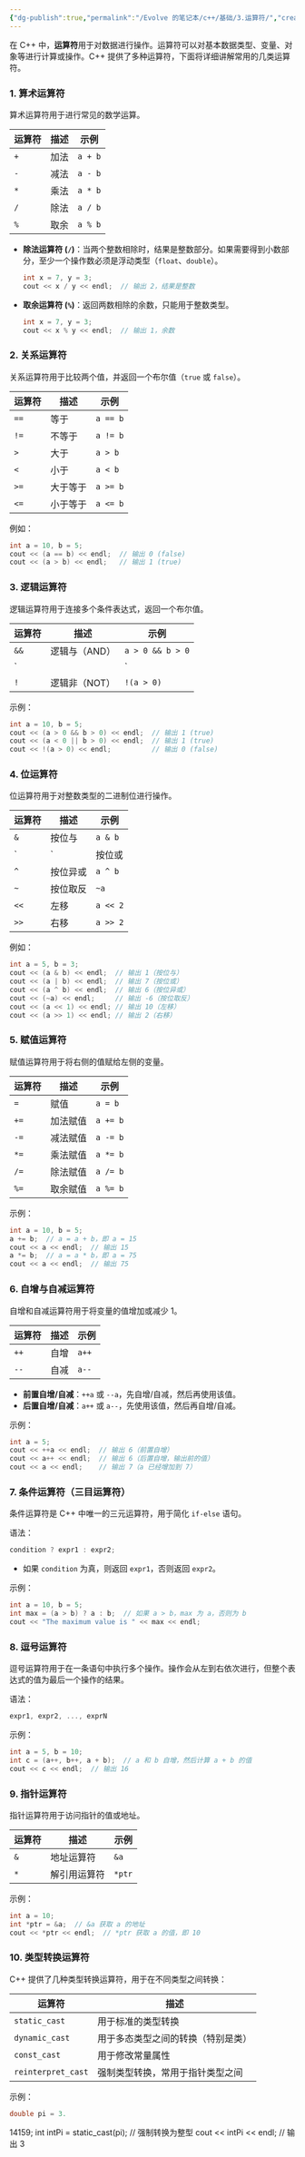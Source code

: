 ```yaml
---
{"dg-publish":true,"permalink":"/Evolve 的笔记本/c++/基础/3.运算符/","created":"2025-01-17T23:25:30.797+08:00"}
---
```


在 C++ 中，**运算符**用于对数据进行操作。运算符可以对基本数据类型、变量、对象等进行计算或操作。C++ 提供了多种运算符，下面将详细讲解常用的几类运算符。

### 1. **算术运算符**

算术运算符用于进行常见的数学运算。

|运算符|描述|示例|
|---|---|---|
|`+`|加法|`a + b`|
|`-`|减法|`a - b`|
|`*`|乘法|`a * b`|
|`/`|除法|`a / b`|
|`%`|取余|`a % b`|

- **除法运算符 (`/`)**：当两个整数相除时，结果是整数部分。如果需要得到小数部分，至少一个操作数必须是浮动类型（`float`、`double`）。
    
    ```cpp
    int x = 7, y = 3;
    cout << x / y << endl;  // 输出 2，结果是整数
    ```
    
- **取余运算符 (`%`)**：返回两数相除的余数，只能用于整数类型。
    
    ```cpp
    int x = 7, y = 3;
    cout << x % y << endl;  // 输出 1，余数
    ```
    

### 2. **关系运算符**

关系运算符用于比较两个值，并返回一个布尔值（`true` 或 `false`）。

|运算符|描述|示例|
|---|---|---|
|`==`|等于|`a == b`|
|`!=`|不等于|`a != b`|
|`>`|大于|`a > b`|
|`<`|小于|`a < b`|
|`>=`|大于等于|`a >= b`|
|`<=`|小于等于|`a <= b`|

例如：

```cpp
int a = 10, b = 5;
cout << (a == b) << endl;  // 输出 0 (false)
cout << (a > b) << endl;   // 输出 1 (true)
```

### 3. **逻辑运算符**

逻辑运算符用于连接多个条件表达式，返回一个布尔值。

|运算符|描述|示例|
|---|---|---|
|`&&`|逻辑与（AND）|`a > 0 && b > 0`|
|`||`|
|`!`|逻辑非（NOT）|`!(a > 0)`|

示例：

```cpp
int a = 10, b = 5;
cout << (a > 0 && b > 0) << endl;  // 输出 1 (true)
cout << (a < 0 || b > 0) << endl;  // 输出 1 (true)
cout << !(a > 0) << endl;          // 输出 0 (false)
```

### 4. **位运算符**

位运算符用于对整数类型的二进制位进行操作。

|运算符|描述|示例|
|---|---|---|
|`&`|按位与|`a & b`|
|`|`|按位或|
|`^`|按位异或|`a ^ b`|
|`~`|按位取反|`~a`|
|`<<`|左移|`a << 2`|
|`>>`|右移|`a >> 2`|

例如：

```cpp
int a = 5, b = 3;
cout << (a & b) << endl;  // 输出 1（按位与）
cout << (a | b) << endl;  // 输出 7（按位或）
cout << (a ^ b) << endl;  // 输出 6（按位异或）
cout << (~a) << endl;     // 输出 -6（按位取反）
cout << (a << 1) << endl; // 输出 10（左移）
cout << (a >> 1) << endl; // 输出 2（右移）
```

### 5. **赋值运算符**

赋值运算符用于将右侧的值赋给左侧的变量。

|运算符|描述|示例|
|---|---|---|
|`=`|赋值|`a = b`|
|`+=`|加法赋值|`a += b`|
|`-=`|减法赋值|`a -= b`|
|`*=`|乘法赋值|`a *= b`|
|`/=`|除法赋值|`a /= b`|
|`%=`|取余赋值|`a %= b`|

示例：

```cpp
int a = 10, b = 5;
a += b;  // a = a + b，即 a = 15
cout << a << endl;  // 输出 15
a *= b;  // a = a * b，即 a = 75
cout << a << endl;  // 输出 75
```

### 6. **自增与自减运算符**

自增和自减运算符用于将变量的值增加或减少 1。

|运算符|描述|示例|
|---|---|---|
|`++`|自增|`a++`|
|`--`|自减|`a--`|

- **前置自增/自减**：`++a` 或 `--a`，先自增/自减，然后再使用该值。
- **后置自增/自减**：`a++` 或 `a--`，先使用该值，然后再自增/自减。

示例：

```cpp
int a = 5;
cout << ++a << endl;  // 输出 6（前置自增）
cout << a++ << endl;  // 输出 6（后置自增，输出前的值）
cout << a << endl;    // 输出 7（a 已经增加到 7）
```

### 7. **条件运算符（三目运算符）**

条件运算符是 C++ 中唯一的三元运算符，用于简化 `if-else` 语句。

语法：

```cpp
condition ? expr1 : expr2;
```

- 如果 `condition` 为真，则返回 `expr1`，否则返回 `expr2`。

示例：

```cpp
int a = 10, b = 5;
int max = (a > b) ? a : b;  // 如果 a > b，max 为 a，否则为 b
cout << "The maximum value is " << max << endl;
```

### 8. **逗号运算符**

逗号运算符用于在一条语句中执行多个操作。操作会从左到右依次进行，但整个表达式的值为最后一个操作的结果。

语法：

```cpp
expr1, expr2, ..., exprN
```

示例：

```cpp
int a = 5, b = 10;
int c = (a++, b++, a + b);  // a 和 b 自增，然后计算 a + b 的值
cout << c << endl;  // 输出 16
```

### 9. **指针运算符**

指针运算符用于访问指针的值或地址。

|运算符|描述|示例|
|---|---|---|
|`&`|地址运算符|`&a`|
|`*`|解引用运算符|`*ptr`|

示例：

```cpp
int a = 10;
int *ptr = &a;  // &a 获取 a 的地址
cout << *ptr << endl;  // *ptr 获取 a 的值，即 10
```

### 10. **类型转换运算符**

C++ 提供了几种类型转换运算符，用于在不同类型之间转换：

|运算符|描述|
|---|---|
|`static_cast`|用于标准的类型转换|
|`dynamic_cast`|用于多态类型之间的转换（特别是类）|
|`const_cast`|用于修改常量属性|
|`reinterpret_cast`|强制类型转换，常用于指针类型之间|

示例：

```cpp
double pi = 3.
```

14159; int intPi = static_cast(pi); // 强制转换为整型 cout << intPi << endl; // 输出 3
